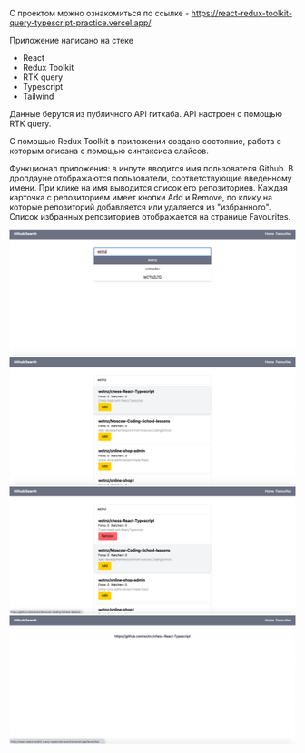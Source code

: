 
С проектом можно ознакомиться по ссылке - https://react-redux-toolkit-query-typescript-practice.vercel.app/

Приложение написано на стеке  
- React  
- Redux Toolkit  
- RTK query  
- Typescript  
- Tailwind  
  
Данные берутся из публичного API гитхаба. API настроен с помощью RTK query.  
  
C помощью Redux Toolkit в приложении создано состояние, работа с которым описана с помощью синтаксиса слайсов.   
  
Функционал приложения: в инпуте вводится имя пользователя Github. В дропдауне отображаются пользователи, соответствующие введенному имени. При клике на имя выводится список его репозиториев. Каждая карточка с репозиторием имеет кнопки Add и Remove, по клику на которые репозиторий добавляется или удаляется из "избранного". Список избранных репозиториев отображается на странице Favourites.


![](public/images/1.png)  
![](public/images/2.png)  
![](public/images/3.png)  
![](public/images/4.png)


